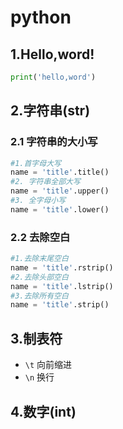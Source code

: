 # python

## 1.Hello,word!
~~~py
print('hello,word')
~~~

## 2.字符串(str)
### 2.1 字符串的大小写
~~~py
#1.首字母大写
name = 'title'.title()
#2. 字符串全部大写
name = 'title'.upper()
#3. 全字母小写
name = 'title'.lower()
~~~
### 2.2 去除空白
~~~python
#1.去除末尾空白
name = 'title'.rstrip()
#2.去除头部空白
name = 'title'.lstrip()
#3.去除所有空白
name = 'title'.strip()
~~~
## 3.制表符

- `\t` 向前缩进
- `\n` 换行
## 4.数字(int)
